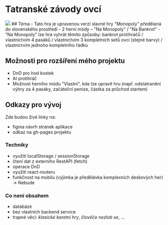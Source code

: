# Tatranské závody ovcí
<img src=./src/img/Header.jpeg/>
## Téma
- Tato hra je upravenou verzí slavné hry "Monopoly" předělaná do slovenského prostředí
- 2 herní módy – "Na Monopoly" / "Na Bankrot"
- "Na Monopoly" lze hra vyhrát těmito způsoby: bankrot protihráčů / vlastnictvím 4 pasáků / vlastnictvím 3 kompletních setů ovcí (stejné barvy) / vlastnictvím jednoho kompletního řádku
  
## Možnosti pro rozšíření mého projektu
- DnD pro hod kostek
- AI protihráč
- Možnost herního módu "Vlastní", kde lze upravit hru (např. odstatranění výhry za 4 pasáky, začáteční peníze, částka za průchod startem)
  

## Odkazy pro vývoj

Zde budou živé linky na:
- figma návrh stránek aplikace
- odkaz na gh-pages projektu

### Techniky

- využití localStorage / sessionStorage
- čtení dat z externího RestAPI (fetch)
- operace DnD
- využití react-routeru
- funkčnost na mobilu (výjimka je předělávka komplexních deskových her) -> Nebude

### Co není obsahem 

- databáze
- bez vlastních backend service
- trapné věci: *klasické karetní hry*, *člověče nezlob se*, ...
